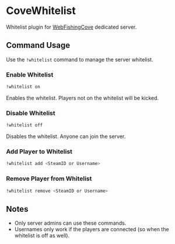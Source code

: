 # CoveWhitelist
 Whitelist plugin for [WebFishingCove](https://github.com/DrMeepso/WebFishingCove) dedicated server.

## Command Usage

Use the `!whitelist` command to manage the server whitelist.

### Enable Whitelist
```bash
!whitelist on
```
Enables the whitelist. Players not on the whitelist will be kicked.

### Disable Whitelist
```bash
!whitelist off
```
Disables the whitelist. Anyone can join the server.

### Add Player to Whitelist
```bash
!whitelist add <SteamID or Username>
```

### Remove Player from Whitelist
```bash
!whitelist remove <SteamID or Username>
```

## Notes
- Only server admins can use these commands.
- Usernames only work if the players are connected (so when the whitelist is off as well).
